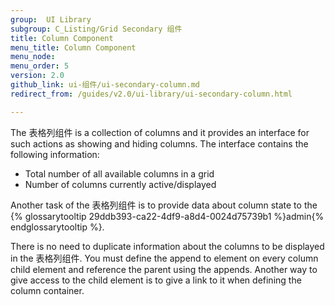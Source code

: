 ```yaml
---
group:  UI Library
subgroup: C_Listing/Grid Secondary 组件
title: Column Component
menu_title: Column Component
menu_node:
menu_order: 5
version: 2.0
github_link: ui-组件/ui-secondary-column.md
redirect_from: /guides/v2.0/ui-library/ui-secondary-column.html

---
```


The 表格列组件 is a collection of columns and it provides an interface for such actions as showing and hiding columns. The interface contains the following information:

* Total number of all available columns in a grid
* Number of columns currently active/displayed

Another task of the 表格列组件 is to provide data about column state to the {% glossarytooltip 29ddb393-ca22-4df9-a8d4-0024d75739b1 %}admin{% endglossarytooltip %}.

There is no need to duplicate information about the columns to be displayed in the 表格列组件. You must define the append to element on every column child element and reference the parent using the appends.
Another way to give access to the child element is to give a link to it when defining the column container.
